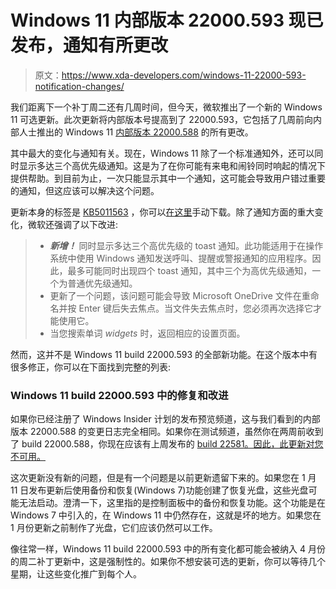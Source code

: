 # Windows 11 内部版本 22000.593 现已发布，通知有所更改

> 原文：<https://www.xda-developers.com/windows-11-22000-593-notification-changes/>

我们距离下一个补丁周二还有几周时间，但今天，微软推出了一个新的 Windows 11 可选更新。此次更新将内部版本号提高到了 22000.593，它包括了几周前向内部人士推出的 Windows 11 [内部版本 22000.588](https://www.xda-developers.com/windows-11-build-22000-588-release-preview-beta-channel/) 的所有更改。

其中最大的变化与通知有关。现在，Windows 11 除了一个标准通知外，还可以同时显示多达三个高优先级通知。这是为了在你可能有来电和闹铃同时响起的情况下提供帮助。到目前为止，一次只能显示其中一个通知，这可能会导致用户错过重要的通知，但这应该可以解决这个问题。

更新本身的标签是 [KB5011563](https://support.microsoft.com/en-us/topic/march-28-2022-kb5011563-os-build-22000-593-preview-40df54c9-b5a9-42e5-ae1c-9a33ff91ca91) ，你可以[在这里](https://www.catalog.update.microsoft.com/Search.aspx?q=KB5011563)手动下载。除了通知方面的重大变化，微软还强调了以下改进:

> *   ***新增！*** 同时显示多达三个高优先级的 toast 通知。此功能适用于在操作系统中使用 Windows 通知发送呼叫、提醒或警报通知的应用程序。因此，最多可能同时出现四个 toast 通知，其中三个为高优先级通知，一个为普通优先级通知。
> *   更新了一个问题，该问题可能会导致 Microsoft OneDrive 文件在重命名并按 Enter 键后失去焦点。当文件失去焦点时，您必须再次选择它才能使用它。
> *   当您搜索单词 *widgets* 时，返回相应的设置页面。

然而，这并不是 Windows 11 build 22000.593 的全部新功能。在这个版本中有很多修正，你可以在下面找到完整的列表:

### Windows 11 build 22000.593 中的修复和改进

如果你已经注册了 Windows Insider 计划的发布预览频道，这与我们看到的内部版本 22000.588 的变更日志完全相同。如果你在测试频道，虽然你在两周前收到了 build 22000.588，你现在应该有上周发布的 [build 22581。因此，此更新对您不可用。](https://www.xda-developers.com/windows-11-version-22h2-beta-channel-new-features/)

这次更新没有新的问题，但是有一个问题是以前更新遗留下来的。如果您在 1 月 11 日发布更新后使用备份和恢复(Windows 7)功能创建了恢复光盘，这些光盘可能无法启动。澄清一下，这里指的是控制面板中的备份和恢复功能。这个功能是在 Windows 7 中引入的，在 Windows 11 中仍然存在，这就是坏的地方。如果您在 1 月份更新之前制作了光盘，它们应该仍然可以工作。

像往常一样，Windows 11 build 22000.593 中的所有变化都可能会被纳入 4 月份的周二补丁更新中，这是强制性的。如果你不想安装可选的更新，你可以等待几个星期，让这些变化推广到每个人。